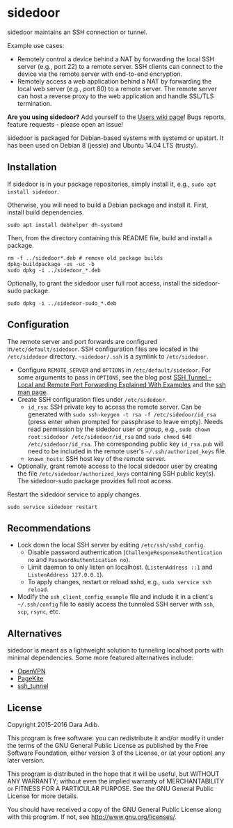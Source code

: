 # sidedoor

sidedoor maintains an SSH connection or tunnel.

Example use cases:

 * Remotely control a device behind a NAT by forwarding the
   local SSH server (e.g., port 22) to a remote server.
   SSH clients can connect to the device via the remote server
   with end-to-end encryption.
 * Remotely access a web application behind a NAT by forwarding the
   local web server (e.g., port 80) to a remote server.
   The remote server can host a reverse proxy to the web application
   and handle SSL/TLS termination.

**Are you using sidedoor?** Add yourself to the
[Users wiki page](https://github.com/daradib/sidedoor/wiki/Users)!
Bugs reports, feature requests - please open an issue!

sidedoor is packaged for Debian-based systems with systemd or upstart.
It has been used on Debian 8 (jessie) and Ubuntu 14.04 LTS (trusty).

## Installation

If sidedoor is in your package repositories, simply install it, e.g.,
`sudo apt install sidedoor`.

Otherwise, you will need to build a Debian package and install it.
First, install build dependencies.

    sudo apt install debhelper dh-systemd

Then, from the directory containing this README file, build and install
a package.

    rm -f ../sidedoor*.deb # remove old package builds
    dpkg-buildpackage -us -uc -b
    sudo dpkg -i ../sidedoor_*.deb

Optionally, to grant the sidedoor user full root access,
install the sidedoor-sudo package.

    sudo dpkg -i ../sidedoor-sudo_*.deb

## Configuration

The remote server and port forwards are configured in`/etc/default/sidedoor`.
SSH configuration files are located in the `/etc/sidedoor` directory.
`~sidedoor/.ssh` is a symlink to `/etc/sidedoor`.

 * Configure `REMOTE_SERVER` and `OPTIONS` in `/etc/default/sidedoor`.
   For some arguments to pass in `OPTIONS`, see the blog post
   [SSH Tunnel - Local and Remote Port Forwarding Explained With Examples](https://blog.trackets.com/2014/05/17/ssh-tunnel-local-and-remote-port-forwarding-explained-with-examples.html)
   and the [ssh man page](https://linux.die.net/man/1/ssh).
 * Create SSH configuration files under `/etc/sidedoor`.
   - `id_rsa`: SSH private key to access the remote server.
     Can be generated with `sudo ssh-keygen -t rsa -f /etc/sidedoor/id_rsa`
     (press enter when prompted for passphrase to leave empty).
     Needs read permission by the sidedoor user or group, e.g.,
     `sudo chown root:sidedoor /etc/sidedoor/id_rsa` and
     `sudo chmod 640 /etc/sidedoor/id_rsa`.
     The corresponding public key `id_rsa.pub` will need to be included in
     the remote user's `~/.ssh/authorized_keys` file.
   - `known_hosts`: SSH host key of the remote server.
 * Optionally, grant remote access to the local sidedoor user by creating
   the file `/etc/sidedoor/authorized_keys` containing SSH public key(s).
   The sidedoor-sudo package provides full root access.

Restart the sidedoor service to apply changes.

    sudo service sidedoor restart

## Recommendations

 * Lock down the local SSH server by editing `/etc/ssh/sshd_config`.
   - Disable password authentication
     (`ChallengeResponseAuthentication no` and `PasswordAuthentication no`).
   - Limit daemon to only listen on localhost.
     (`ListenAddress ::1` and `ListenAddress 127.0.0.1`).
   - To apply changes, restart or reload sshd, e.g.,
     `sudo service ssh reload`.
 * Modify the `ssh_client_config_example` file and include it in a client's
   `~/.ssh/config` file to easily access the tunneled SSH server
   with `ssh`, `scp`, `rsync`, etc.

## Alternatives

sidedoor is meant as a lightweight solution to tunneling localhost ports
with minimal dependencies. Some more featured alternatives include:

 * [OpenVPN](https://en.wikipedia.org/wiki/OpenVPN)
 * [PageKite](https://github.com/pagekite/PyPagekite/)
 * [ssh_tunnel](http://sshtunnel.sourceforge.net/)

## License

Copyright 2015-2016 Dara Adib.

This program is free software: you can redistribute it and/or modify
it under the terms of the GNU General Public License as published by
the Free Software Foundation, either version 3 of the License, or
(at your option) any later version.

This program is distributed in the hope that it will be useful,
but WITHOUT ANY WARRANTY; without even the implied warranty of
MERCHANTABILITY or FITNESS FOR A PARTICULAR PURPOSE.  See the
GNU General Public License for more details.

You should have received a copy of the GNU General Public License
along with this program.  If not, see <http://www.gnu.org/licenses/>.
